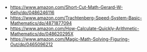 - https://www.amazon.com/Short-Cut-Math-Gerard-W-Kelly/dp/0486246116
- https://www.amazon.com/Trachtenberg-Speed-System-Basic-Mathematics/dp/4871877094
- https://www.amazon.com/How-Calculate-Quickly-Arithmetic-Mathematics/dp/048620295X
- https://www.amazon.com/Magic-Math-Solving-Figuring-Out/dp/0465096212
